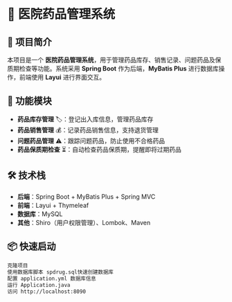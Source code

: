 # 🏥 医院药品管理系统

## 📌 项目简介
本项目是一个 **医院药品管理系统**，用于管理药品库存、销售记录、问题药品及保质期检查等功能。系统采用 **Spring Boot** 作为后端，**MyBatis Plus** 进行数据库操作，前端使用 **Layui** 进行界面交互。

## 🚀 功能模块
- **药品库存管理** 🏷️：登记出入库信息，管理药品库存
- **药品销售管理** 💰：记录药品销售信息，支持退货管理
- **问题药品管理** ⚠️：跟踪问题药品，防止使用不合格药品
- **药品保质期检查** ⏳：自动检查药品保质期，提醒即将过期药品

## 🛠️ 技术栈
- **后端**：Spring Boot + MyBatis Plus + Spring MVC
- **前端**：Layui + Thymeleaf
- **数据库**：MySQL
- **其他**：Shiro（用户权限管理）、Lombok、Maven

## 📦 快速启动
```bash
克隆项目
使用数据库脚本 spdrug.sql快速创建数据库
配置 application.yml 数据库信息
运行 Application.java
访问 http://localhost:8090

